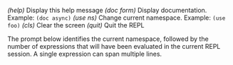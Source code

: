 *(help)*       Display this help message
*(doc form)*   Display documentation. Example: `(doc async)`
*(use ns)*     Change current namespace. Example: `(use foo)`
*(cls)*        Clear the screen
*(quit)*       Quit the REPL

The prompt below identifies the current namespace, followed by the 
number of expressions that will have been evaluated in the current
REPL session.  A single expression can span multiple lines.
